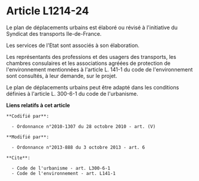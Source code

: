 # Article L1214-24

Le plan de déplacements urbains est élaboré ou révisé à l'initiative du Syndicat des transports Ile-de-France. 

Les services de l'Etat sont associés à son élaboration. 

Les représentants des professions et des usagers des transports, les chambres consulaires et les associations agréées de
protection de l'environnement mentionnées à l'article L. 141-1 du code de l'environnement sont consultés, à leur demande, sur
le projet. 

Le plan de déplacements urbains peut être adapté dans les conditions définies à l'article L. 300-6-1 du code de l'urbanisme.

**Liens relatifs à cet article**

	**Codifié par**:

	  - Ordonnance n°2010-1307 du 28 octobre 2010 - art. (V)

	**Modifié par**:

	  - Ordonnance n°2013-888 du 3 octobre 2013 - art. 6

	**Cite**:

	  - Code de l'urbanisme - art. L300-6-1
	  - Code de l'environnement - art. L141-1
